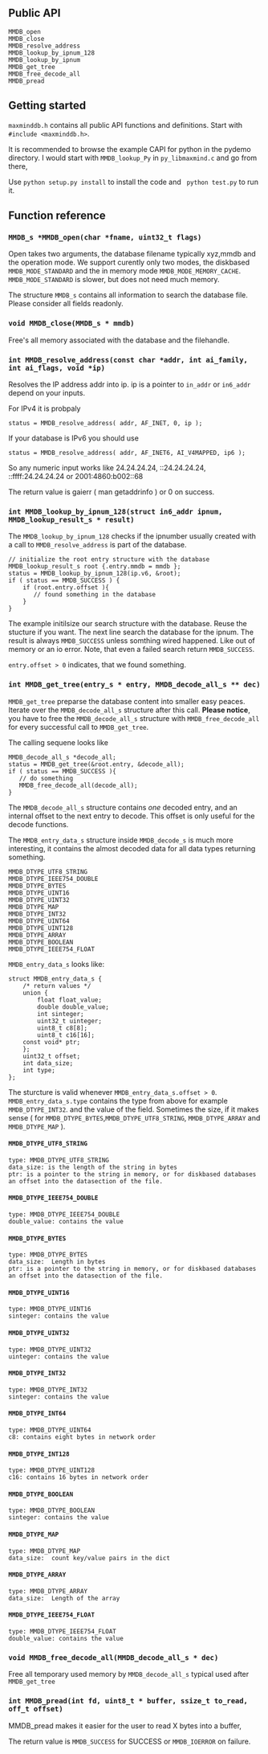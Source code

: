 
## Public API ##

    MMDB_open
    MMDB_close
    MMDB_resolve_address
    MMDB_lookup_by_ipnum_128
    MMDB_lookup_by_ipnum
    MMDB_get_tree
    MMDB_free_decode_all
    MMDB_pread

## Getting started ##

`maxminddb.h` contains all public API functions and definitions. Start with
`#include <maxminddb.h>`.

It is recommended to browse the example CAPI for python in the pydemo directory.
I would start with `MMDB_lookup_Py` in `py_libmaxmind.c` and go from there,

Use `python setup.py install` to install the code and ` python test.py` to run it.

## Function reference ##

### `MMDB_s *MMDB_open(char *fname, uint32_t flags)` ###

Open takes two arguments, the database filename typically xyz,mmdb and the operation mode.
We support curently only two modes, the diskbased `MMDB_MODE_STANDARD` and the in memory mode `MMDB_MODE_MEMORY_CACHE`.
`MMDB_MODE_STANDARD` is slower, but does not need much memory.

The structure `MMDB_s` contains all information to search the database file. Please consider all fields readonly.

### `void MMDB_close(MMDB_s * mmdb)` ###

Free's all memory associated with the database and the filehandle.

### `int MMDB_resolve_address(const char *addr, int ai_family, int ai_flags, void *ip)` ###

Resolves the IP address addr into ip. ip is a pointer to `in_addr` or `in6_addr` depend on your inputs.

For IPv4 it is probpaly 

    status = MMDB_resolve_address( addr, AF_INET, 0, ip );

If your database is IPv6 you should use

    status = MMDB_resolve_address( addr, AF_INET6, AI_V4MAPPED, ip6 );

So any numeric input works like 24.24.24.24, ::24.24.24.24, ::ffff:24.24.24.24 or 2001:4860:b002::68

The return value is gaierr ( man getaddrinfo ) or 0 on success.

### `int MMDB_lookup_by_ipnum_128(struct in6_addr ipnum, MMDB_lookup_result_s * result)` ###

The `MMDB_lookup_by_ipnum_128` checks if the ipnumber usually created with a call to `MMDB_resolve_address` is part of the database.

    // initialize the root entry structure with the database
    MMDB_lookup_result_s root {.entry.mmdb = mmdb };
    status = MMDB_lookup_by_ipnum_128(ip.v6, &root);
    if ( status == MMDB_SUCCESS ) {
        if (root.entry.offset ){
           // found something in the database
        }
    }

The example initilsize our search structure with the database. Reuse the stucture if you want.
The next line search the database for the ipnum. The result is always `MMDB_SUCCESS` unless somthing wired happened. Like out of memory or an io error.
Note, that even a failed search return `MMDB_SUCCESS`.

`entry.offset > 0` indicates, that we found something.

### `int MMDB_get_tree(entry_s * entry, MMDB_decode_all_s ** dec)` ###

`MMDB_get_tree` preparse the database content into smaller easy peaces.
Iterate over the `MMDB_decode_all_s` structure after this call.
**Please notice**, you have to free the `MMDB_decode_all_s` structure 
with `MMDB_free_decode_all` for every successful call to `MMDB_get_tree`.

The calling sequene looks like

    MMDB_decode_all_s *decode_all;
    status = MMDB_get_tree(&root.entry, &decode_all);
    if ( status == MMDB_SUCCESS ){
       // do something
       MMDB_free_decode_all(decode_all);       
    }

 The `MMDB_decode_all_s` structure contains _one_ decoded entry, and an internal offset
 to the next entry to decode. This offset is only useful for the decode functions.

 The `MMDB_entry_data_s` structure inside `MMDB_decode_s` is much more interesting, 
 it contains the almost decoded data for all data types returning something.

    MMDB_DTYPE_UTF8_STRING
    MMDB_DTYPE_IEEE754_DOUBLE
    MMDB_DTYPE_BYTES
    MMDB_DTYPE_UINT16
    MMDB_DTYPE_UINT32
    MMDB_DTYPE_MAP
    MMDB_DTYPE_INT32
    MMDB_DTYPE_UINT64
    MMDB_DTYPE_UINT128
    MMDB_DTYPE_ARRAY
    MMDB_DTYPE_BOOLEAN
    MMDB_DTYPE_IEEE754_FLOAT

`MMDB_entry_data_s` looks like:

    struct MMDB_entry_data_s {
        /* return values */
        union {
            float float_value;
            double double_value;
            int sinteger;
            uint32_t uinteger;
            uint8_t c8[8];
            uint8_t c16[16];
	    const void* ptr;
        };
        uint32_t offset;
        int data_size;
        int type;
    };

The sturcture is valid whenever `MMDB_entry_data_s.offset > 0`.
`MMDB_entry_data_s.type` contains the type from above for example `MMDB_DTYPE_INT32`.
and the value of the field. Sometimes the size, if it makes sense ( for `MMDB_DTYPE_BYTES`,`MMDB_DTYPE_UTF8_STRING`, `MMDB_DTYPE_ARRAY` and `MMDB_DTYPE_MAP` ).


#### `MMDB_DTYPE_UTF8_STRING`

    type: MMDB_DTYPE_UTF8_STRING
    data_size: is the length of the string in bytes
    ptr: is a pointer to the string in memory, or for diskbased databases an offset into the datasection of the file.

#### `MMDB_DTYPE_IEEE754_DOUBLE`

    type: MMDB_DTYPE_IEEE754_DOUBLE
    double_value: contains the value

#### `MMDB_DTYPE_BYTES`
    
    type: MMDB_DTYPE_BYTES
    data_size:  Length in bytes
    ptr: is a pointer to the string in memory, or for diskbased databases an offset into the datasection of the file.

#### `MMDB_DTYPE_UINT16`

    type: MMDB_DTYPE_UINT16
    sinteger: contains the value

#### `MMDB_DTYPE_UINT32`

    type: MMDB_DTYPE_UINT32
    uinteger: contains the value

#### `MMDB_DTYPE_INT32`

    type: MMDB_DTYPE_INT32
    sinteger: contains the value

#### `MMDB_DTYPE_INT64`

    type: MMDB_DTYPE_UINT64
    c8: contains eight bytes in network order

#### `MMDB_DTYPE_INT128`

    type: MMDB_DTYPE_UINT128
    c16: contains 16 bytes in network order

#### `MMDB_DTYPE_BOOLEAN`
    type: MMDB_DTYPE_BOOLEAN
    sinteger: contains the value
    
#### `MMDB_DTYPE_MAP`
    type: MMDB_DTYPE_MAP
    data_size:  count key/value pairs in the dict

#### `MMDB_DTYPE_ARRAY`
    type: MMDB_DTYPE_ARRAY
    data_size:  Length of the array

#### `MMDB_DTYPE_IEEE754_FLOAT`
    type: MMDB_DTYPE_IEEE754_FLOAT
    double_value: contains the value


### `void MMDB_free_decode_all(MMDB_decode_all_s * dec)` ###

Free all temporary used memory by `MMDB_decode_all_s` typical used after `MMDB_get_tree`

### `int MMDB_pread(int fd, uint8_t * buffer, ssize_t to_read, off_t offset)` ###

MMDB_pread makes it easier for the user to read X bytes into a buffer,

The return value is `MMDB_SUCCESS` for SUCCESS or `MMDB_IOERROR` on failure.


